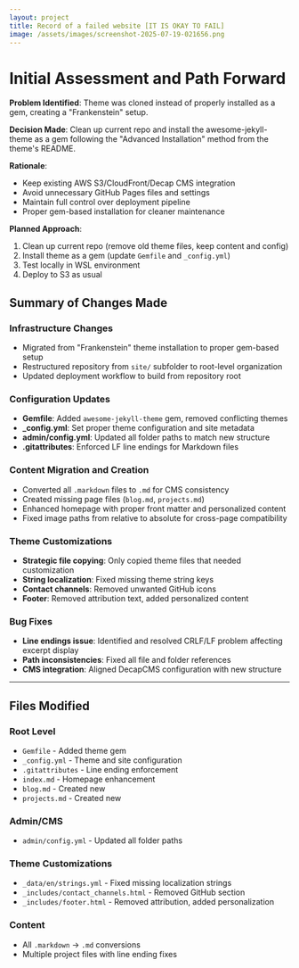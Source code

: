 ```yaml
---
layout: project
title: Record of a failed website [IT IS OKAY TO FAIL]
image: /assets/images/screenshot-2025-07-19-021656.png
---
```

# Initial Assessment and Path Forward

**Problem Identified**: Theme was cloned instead of properly installed as a gem, creating a "Frankenstein" setup.

**Decision Made**: Clean up current repo and install the awesome-jekyll-theme as a gem following the "Advanced Installation" method from the theme's README.

**Rationale**: 
- Keep existing AWS S3/CloudFront/Decap CMS integration
- Avoid unnecessary GitHub Pages files and settings  
- Maintain full control over deployment pipeline
- Proper gem-based installation for cleaner maintenance

**Planned Approach**:
1. Clean up current repo (remove old theme files, keep content and config)
2. Install theme as a gem (update `Gemfile` and `_config.yml`)
3. Test locally in WSL environment
4. Deploy to S3 as usual

## Summary of Changes Made

### **Infrastructure Changes**
- Migrated from "Frankenstein" theme installation to proper gem-based setup
- Restructured repository from `site/` subfolder to root-level organization
- Updated deployment workflow to build from repository root

### **Configuration Updates**
- **Gemfile**: Added `awesome-jekyll-theme` gem, removed conflicting themes
- **_config.yml**: Set proper theme configuration and site metadata
- **admin/config.yml**: Updated all folder paths to match new structure
- **.gitattributes**: Enforced LF line endings for Markdown files

### **Content Migration and Creation**
- Converted all `.markdown` files to `.md` for CMS consistency
- Created missing page files (`blog.md`, `projects.md`)
- Enhanced homepage with proper front matter and personalized content
- Fixed image paths from relative to absolute for cross-page compatibility

### **Theme Customizations**
- **Strategic file copying**: Only copied theme files that needed customization
- **String localization**: Fixed missing theme string keys
- **Contact channels**: Removed unwanted GitHub icons
- **Footer**: Removed attribution text, added personalized content

### **Bug Fixes**
- **Line endings issue**: Identified and resolved CRLF/LF problem affecting excerpt display
- **Path inconsistencies**: Fixed all file and folder references
- **CMS integration**: Aligned DecapCMS configuration with new structure

---

## Files Modified

### **Root Level**
- `Gemfile` - Added theme gem
- `_config.yml` - Theme and site configuration
- `.gitattributes` - Line ending enforcement
- `index.md` - Homepage enhancement
- `blog.md` - Created new
- `projects.md` - Created new

### **Admin/CMS**
- `admin/config.yml` - Updated all folder paths

### **Theme Customizations**
- `_data/en/strings.yml` - Fixed missing localization strings
- `_includes/contact_channels.html` - Removed GitHub section
- `_includes/footer.html` - Removed attribution, added personalization

### **Content**
- All `.markdown` → `.md` conversions
- Multiple project files with line ending fixes
